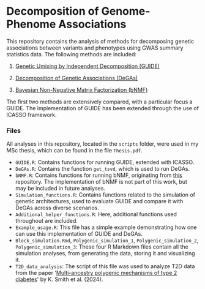 # Decomposition of Genome-Phenome Associations

This repository contains the analysis of methods for decomposing genetic associations between variants and phenotypes using GWAS summary statistics data. The following methods are included:

1. [Genetic Umixing by Independent Decomposition (GUIDE)](https://www.biorxiv.org/content/10.1101/2024.05.03.592285v2)

2. [Decomposition of Genetic Associations (DeGAs)](https://www.nature.com/articles/s41467-019-11953-9)

3. [Bayesian Non-Negative Matrix Factorization (bNMF)](https://pubmed.ncbi.nlm.nih.gov/30240442/)

The first two methods are extensively compared, with a particular focus a GUIDE. The implementation of GUIDE has been extended through the use of ICASSO framework. 


### Files

All analyses in this repository, located in the `scripts` folder, were used in my MSc thesis, which can be found in the file `Thesis.pdf`.

* `GUIDE.R`: Contains functions for running GUIDE, extended with ICASSO.
* `DeGAs.R`: Contains the function `get_tsvd`, which is used to run DeGAs.
* `bNMF.R`: Contains functions for running bNMF, originating from [this](https://github.com/gwas-partitioning/bnmf-clustering) repository. The implementation of bNMF is not part of this work, but may be included in future analyses.
* `Simulation_functions.R`: Contains functions related to the simulation of genetic architectures, used to evaluate GUIDE and compare it with DeGAs across diverse scenarios.
* `Additional_helper_functions.R`: Here, additional functions used throughout are included.
* `Example_usage.R`: This file has a simple example demonstrating how one can use this implementation of GUIDE and DeGAs.
* `Block_simulation.Rmd`, `Polygenic_simulation_1`, `Polygenic_simulation_2`, `Polygenic_simulation_3`: These four R Markdown files contain all the simulation analyses, from generating the data, storing it and visualizing it.
* `T2D_data_analysis`: The script of this file was used to analyze T2D data from the paper '[Multi-ancestry polygenic mechanisms of
type 2 diabetes](https://www.nature.com/articles/s41591-024-02865-3)' by K. Smith et al. (2024).


